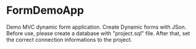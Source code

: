 # FormDemoApp
Demo MVC dynamic form application. Create Dynamic forms with JSon. Before use, please create a database with "project.sql" file.
After that, set the correct connection informations to the project.
